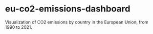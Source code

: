 # eu-co2-emissions-dashboard
Visualization of CO2 emissions by country in the European Union, from 1990 to 2021. 
